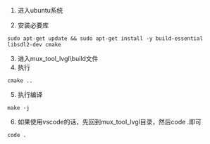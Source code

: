 1. 进入ubuntu系统

2. 安装必要库

~~~
sudo apt-get update && sudo apt-get install -y build-essential libsdl2-dev cmake
~~~

3. 进入mux_tool_lvgl\build文件
4. 执行

~~~
cmake ..
~~~

5. 执行编译

~~~
make -j
~~~

6. 如果使用vscode的话，先回到mux_tool_lvgl目录，然后code .即可

~~~
code .
~~~

